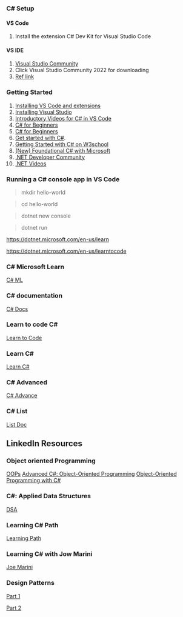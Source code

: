 ### C# Setup

#### VS Code
1. Install the extension C# Dev Kit for Visual Studio Code


#### VS IDE
1. [Visual Studio Community](https://visualstudio.microsoft.com/vs/community/)
2. Click Visual Studio Community 2022 for downloading
3. [Ref link](https://www.w3schools.com/cs/cs_getstarted.php)

### Getting Started
1. [Installing VS Code and extensions](https://code.visualstudio.com/docs/csharp/get-started) 
2. [Installing  Visual Studio](https://www.w3schools.com/cs/cs_getstarted.php)
3. [Introductory Videos for C# in VS Code](https://code.visualstudio.com/docs/csharp/introvideos-csharp)
4. [C# for Beginners](https://learn.microsoft.com/en-us/shows/csharp-for-beginners/)
5. [C# for Beginners](https://www.youtube.com/playlist?list=PLdo4fOcmZ0oULFjxrOagaERVAMbmG20Xe)
6. [Get started with C#](https://learn.microsoft.com/en-us/collections/yz26f8y64n7k07). 
7. [Getting Started with C# on W3school](https://www.w3schools.com/cs/index.php)
8. [(New) Foundational C# with Microsoft](https://www.freecodecamp.org/learn/foundational-c-sharp-with-microsoft/)
9. [.NET Developer Community](https://dotnet.microsoft.com/en-us/platform/community)
10. [.NET Videos](https://dotnet.microsoft.com/en-us/learn/videos) 

### Running a C# console app in VS Code 

>mkdir hello-world

>cd hello-world

>dotnet new console

>dotnet run


https://dotnet.microsoft.com/en-us/learn

https://dotnet.microsoft.com/en-us/learntocode


### C# Microsoft Learn
[C# ML](https://learn.microsoft.com/en-us/dotnet/csharp/)

### C# documentation
[C# Docs](https://learn.microsoft.com/en-us/dotnet/csharp/tour-of-csharp/)

### Learn to code C#
[Learn to Code](https://dotnet.microsoft.com/en-us/learntocode)

### Learn C#

[Learn C#](https://dotnet.microsoft.com/en-us/learn/csharp)

### C# Advanced

[C# Advance](https://learn.microsoft.com/en-us/shows/c-advanced/)

### C# List
[List Doc](https://learn.microsoft.com/en-us/dotnet/csharp/tour-of-csharp/tutorials/list-collection)

## LinkedIn Resources

### Object oriented Programming
[OOPs](https://www.linkedin.com/learning/programming-foundations-object-oriented-design-3/object-oriented-thinking?resume=false&u=76276940)
[Advanced C#: Object-Oriented Programming](https://www.linkedin.com/learning/advanced-c-sharp-object-oriented-programming/next-level-c-sharp-oop?u=76276940)
[Object-Oriented Programming with C#](https://www.linkedin.com/learning/object-oriented-programming-with-c-sharp-17331514/programming-an-object-oriented-text-adventure-game?u=76276940)

### C#: Applied Data Structures
[DSA](https://www.linkedin.com/learning/c-sharp-applied-data-structures-23361126/wrangling-data-in-c-sharp?u=76276940)

### Learning C# Path
[Learning Path](https://www.linkedin.com/learning/paths/getting-started-as-a-c-sharp-developer?u=76276940)

### Learning C# with Jow Marini
[Joe Marini](https://www.linkedin.com/learning/instructors/joe-marini?u=76276940)

### Design Patterns

[Part 1](https://www.linkedin.com/learning/c-sharp-design-patterns-part-1-14140825?contextUrn=urn%3Ali%3AlyndaLearningPath%3A5a735c55498e9ec2d5060360&u=76276940)

[Part 2](https://www.linkedin.com/learning/c-sharp-design-patterns-part-2-8579116/object-oriented-design-patterns-in-c-sharp-part-2?contextUrn=urn%3Ali%3AlyndaLearningPath%3A5a735c55498e9ec2d5060360&u=76276940)


